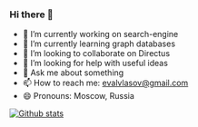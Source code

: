 ### Hi there 👋

- 🔭 I’m currently working on search-engine
- 🌱 I’m currently learning graph databases
- 👯 I’m looking to collaborate on Directus
- 🤔 I’m looking for help with useful ideas
- 💬 Ask me about something
- 📫 How to reach me: evalvlasov@gmail.com
- 😄 Pronouns: Moscow, Russia

[![Github stats](https://github-readme-stats.vercel.app/api?username=xesjkeee&show_icons=true&theme=material-palenight)](https://github.com/anuraghazra/github-readme-stats)
